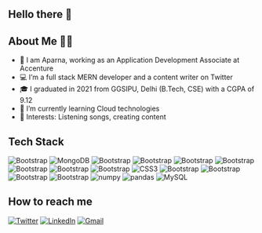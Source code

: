   ## Hello there 👋
  
  ## About Me 👩‍💼
  
- 👀 I am Aparna, working as an Application Development Associate at Accenture
- 💻 I’m a full stack MERN developer and a content writer on Twitter 
- 🎓 I graduated in 2021 from GGSIPU, Delhi (B.Tech, CSE) with a CGPA of 9.12
- 🌱 I’m currently learning Cloud technologies
- 💞️ Interests: Listening songs, creating content

## Tech Stack 
![Bootstrap](https://img.shields.io/badge/React-20232A?style=for-the-badge&logo=react&logoColor=61DAFB)
![MongoDB](https://img.shields.io/badge/MongoDB-4EA94B?style=for-the-badge&logo=mongodb&logoColor=white)
![Bootstrap](https://img.shields.io/badge/Express.js-000000?style=for-the-badge&logo=express&logoColor=white)
![Bootstrap](https://img.shields.io/badge/Bootstrap-563D7C?style=for-the-badge&logo=bootstrap&logoColor=white)
![Bootstrap](https://img.shields.io/badge/next.js-000000?style=for-the-badge&logo=nextdotjs&logoColor=white)
![Bootstrap](https://img.shields.io/badge/Node.js-339933?style=for-the-badge&logo=nodedotjs&logoColor=white)
![Bootstrap](https://img.shields.io/badge/npm-CB3837?style=for-the-badge&logo=npm&logoColor=white)
![Bootstrap](https://img.shields.io/badge/GitHub-100000?style=for-the-badge&logo=github&logoColor=white)
![Bootstrap](https://img.shields.io/badge/OpenCV-27338e?style=for-the-badge&logo=OpenCV&logoColor=white)
![CSS3](https://img.shields.io/badge/CSS3-1572B6?style=for-the-badge&logo=css3&logoColor=white)
![Bootstrap](https://img.shields.io/badge/HTML5-E34F26?style=for-the-badge&logo=html5&logoColor=white)
![Bootstrap](https://img.shields.io/badge/JavaScript-323330?style=for-the-badge&logo=javascript&logoColor=F7DF1E)
![Bootstrap](https://img.shields.io/badge/Python-FFD43B?style=for-the-badge&logo=python&logoColor=blue)
![Bootstrap](https://img.shields.io/badge/TensorFlow-FF6F00?style=for-the-badge&logo=TensorFlow&logoColor=white)
![numpy](https://img.shields.io/badge/Numpy-777BB4?style=for-the-badge&logo=numpy&logoColor=white)
![pandas](https://img.shields.io/badge/Pandas-2C2D72?style=for-the-badge&logo=pandas&logoColor=white)
![MySQL](https://img.shields.io/badge/MySQL-005C84?style=for-the-badge&logo=mysql&logoColor=white)

## How to reach me 
[![Twitter](https://img.shields.io/badge/Twitter-1DA1F2?style=for-the-badge&logo=twitter&logoColor=white)](https://twitter.com/AparnaSoneja)
[![LinkedIn](https://img.shields.io/badge/LinkedIn-0077B5?style=for-the-badge&logo=linkedin&logoColor=white)](https://www.linkedin.com/in/aparna-35066b191/)
[![Gmail](https://img.shields.io/badge/Gmail-D14836?style=for-the-badge&logo=gmail&logoColor=white)](https://mail.google.com/mail/u/0/?tab=rm&ogbl#inbox)

<!---
aparna2071/aparna2071 is a ✨ special ✨ repository because its `README.md` (this file) appears on your GitHub profile.
You can click the Preview link to take a look at your changes.
--->
